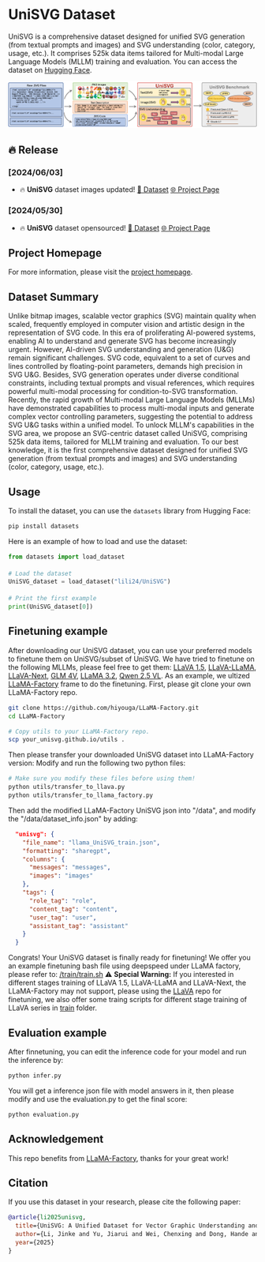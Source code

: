 # UniSVG Dataset

UniSVG is a comprehensive dataset designed for unified SVG generation (from textual prompts and images) and SVG understanding (color, category, usage, etc.). It comprises 525k data items tailored for Multi-modal Large Language Models (MLLM) training and evaluation. You can access the dataset on [Hugging Face](https://huggingface.co/datasets/lili24/UniSVG).

![UniSVG Example](images/Abstract_github.png)

## 🔥 Release
### [2024/06/03]
- 🔥 **UniSVG** dataset images updated! [📂 Dataset](https://huggingface.co/datasets/lili24/UniSVG/blob/main/png.zip) [🌐 Project Page](https://ryanlijinke.github.io/) 

### [2024/05/30]
- 🔥 **UniSVG** dataset opensourced! [📂 Dataset](https://huggingface.co/datasets/lili24/UniSVG) [🌐 Project Page](https://ryanlijinke.github.io/) 

## Project Homepage

For more information, please visit the [project homepage](https://ryanlijinke.github.io/).

## Dataset Summary

Unlike bitmap images, scalable vector graphics (SVG) maintain quality when scaled, frequently employed in computer vision and artistic design in the representation of SVG code. In this era of proliferating AI-powered systems, enabling AI to understand and generate SVG has become increasingly urgent. However, AI-driven SVG understanding and generation (U&G) remain significant challenges. SVG code, equivalent to a set of curves and lines controlled by floating-point parameters, demands high precision in SVG U&G. Besides, SVG generation operates under diverse conditional constraints, including textual prompts and visual references, which requires powerful multi-modal processing for condition-to-SVG transformation. Recently, the rapid growth of Multi-modal Large Language Models (MLLMs) have demonstrated capabilities to process multi-modal inputs and generate complex vector controlling parameters, suggesting the potential to address SVG U&G tasks within a unified model. To unlock MLLM's capabilities in the SVG area, we propose an SVG-centric dataset called UniSVG, comprising 525k data items, tailored for MLLM training and evaluation. To our best knowledge, it is the first comprehensive dataset designed for unified SVG generation (from textual prompts and images) and SVG understanding (color, category, usage, etc.).
## Usage

To install the dataset, you can use the `datasets` library from Hugging Face:

```bash
pip install datasets

```
Here is an example of how to load and use the dataset:

```python
from datasets import load_dataset

# Load the dataset
UniSVG_dataset = load_dataset("lili24/UniSVG")

# Print the first example
print(UniSVG_dataset[0])
```
## Finetuning example
After downloading our UniSVG dataset, you can use your preferred models to finetune them on UniSVG/subset of UniSVG. 
We have tried to finetune on the following MLLMs, please feel free to get them: [LLaVA 1.5](https://huggingface.co/llava-hf/llava-1.5-7b-hf), [LLaVA-LLaMA](https://huggingface.co/Intel/llava-llama-3-8b), [LLaVA-Next](https://huggingface.co/llava-hf/llama3-llava-next-8b-hf), [GLM 4V](https://huggingface.co/THUDM/glm-4v-9b), [LLaMA 3.2](https://huggingface.co/meta-llama/Llama-3.2-3B-Instruct), [Qwen 2.5 VL](https://huggingface.co/Qwen/Qwen2.5-VL-7B-Instruct). 
As an example, we ultized [LLaMA-Factory](https://github.com/hiyouga/LLaMA-Factory) frame to do the finetuning. First, please git clone your own LLaMA-Factory repo.

```bash
git clone https://github.com/hiyouga/LLaMA-Factory.git
cd LLaMA-Factory
```
```bash
# Copy utils to your LLaMA-Factory repo.
scp your_unisvg.github.io/utils .
```
Then please transfer your downloaded UniSVG dataset into LLaMA-Factory version:
Modify and run the following two python files:
```bash
# Make sure you modify these files before using them!
python utils/transfer_to_llava.py
python utils/transfer_to_llama_factory.py
```
Then add the modified LLaMA-Factory UniSVG json into "/data", and modify the "/data/dataset_info.json" by adding:
```json
  "unisvg": {
    "file_name": "llama_UniSVG_train.json",
    "formatting": "sharegpt",
    "columns": {
      "messages": "messages",
      "images": "images"
    },
    "tags": {
      "role_tag": "role",
      "content_tag": "content",
      "user_tag": "user",
      "assistant_tag": "assistant"
    }
  }
```
Congrats! Your UniSVG dataset is finally ready for finetuning! We offer you an example finetuning bash file using deepspeed under LLaMA factory, please refer to: [/train/train.sh](https://github.com/Ryanlijinke/unisvg.github.io/blob/main/train/train.sh)
⚠️ **Special Warning:** If you interested in different stages training of LLaVA 1.5, LLaVA-LLaMA and LLaVA-Next, the LLaMA-Factory may not support, please using the [LLaVA](https://github.com/haotian-liu/LLaVA) repo for finetuning, we also offer some traing scripts for different stage training of LLaVA series in [train](https://github.com/Ryanlijinke/unisvg.github.io/tree/main/train) folder.
## Evaluation example
After finnetuning, you can edit the inference code for your model and run the inference by:
```bash
python infer.py
```

You will get a inference json file with model answers in it, then please modify and use the evaluation.py to get the final score:
```bash
python evaluation.py
```
## Acknowledgement
This repo benefits from [LLaMA-Factory](https://github.com/hiyouga/LLaMA-Factory), thanks for your great work!
## Citation

If you use this dataset in your research, please cite the following paper:

```bibtex
@article{li2025unisvg,
  title={UniSVG: A Unified Dataset for Vector Graphic Understanding and Generation with Multimodal Large Language Models},
  author={Li, Jinke and Yu, Jiarui and Wei, Chenxing and Dong, Hande and Lin, Qiang and Yang, Liangjing and Wang, Zhicai and Hao, Yanbin},
  year={2025}
}
